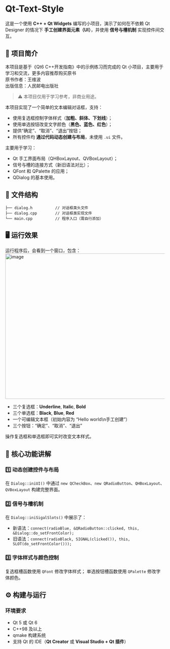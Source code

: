 # Qt-Text-Style
这是一个使用 **C++ + Qt Widgets** 编写的小项目，演示了如何在不依赖 Qt Designer 的情况下 **手工创建界面元素（UI）**，并使用 **信号与槽机制** 实现控件间交互。
## 🧱 项目简介
本项目是基于《Qt6 C++开发指南》中的示例练习而完成的 Qt 小项目，主要用于学习和交流，更多内容推荐购买原书  
原书作者：王维波  
出版信息：人民邮电出版社
> ⚠️ 本项目仅用于学习参考，非商业用途。

本项目实现了一个简单的文本编辑对话框，支持：

* 使用复选框控制字体样式（**加粗、斜体、下划线**）；
* 使用单选按钮改变文字颜色（**黑色、蓝色、红色**）；
* 提供“确定”、“取消”、“退出”按钮；
* 所有控件均 **通过代码动态创建与布局**，未使用 `.ui` 文件。

主要用于学习：

* Qt 手工界面布局（QHBoxLayout、QVBoxLayout）；
* 信号与槽的连接方式（新旧语法对比）；
* QFont 和 QPalette 的应用；
* QDialog 的基本使用。

## 📂 文件结构

```
├── dialog.h          // 对话框类头文件
├── dialog.cpp        // 对话框类实现文件
└── main.cpp          // 程序入口（需自行添加）
```

## 🖥️ 运行效果
运行程序后，会看到一个窗口，包含：
<br><img width="534" height="460" alt="image" src="https://github.com/user-attachments/assets/5318ed14-4fa6-4546-9e50-ad9d7cb1d455" /><br>
* 三个复选框：**Underline**, **Italic**, **Bold**
* 三个单选框：**Black**, **Blue**, **Red**
* 一个可编辑文本框（初始内容为 “Hello world\n手工创建”）
* 三个按钮：“确定”、“取消”、“退出”

操作复选框和单选框即可实时改变文本样式。

## 🧩 核心功能讲解

### 1️⃣ 动态创建控件与布局

在 `Dialog::iniUI()` 中通过 `new QCheckBox`、`new QRadioButton`、`QHBoxLayout`、`QVBoxLayout` 构建完整界面。

### 2️⃣ 信号与槽机制

在 `Dialog::iniSigalSlots()` 中展示了：

* 新语法：`connect(radioBlue, &QRadioButton::clicked, this, &Dialog::do_setFrontColor);`
* 旧语法：`connect(radioBlack, SIGNAL(clicked()), this, SLOT(do_setFrontColor()));`

### 3️⃣ 字体样式与颜色控制

复选框槽函数使用 `QFont` 修改字体样式；
单选按钮槽函数使用 `QPalette` 修改字体颜色。

## ⚙️ 构建与运行

### 环境要求

* Qt 5 或 Qt 6
* C++98 及以上
* qmake 构建系统
* 支持 Qt 的 IDE（**Qt Creator** 或 **Visual Studio + Qt 插件**）
